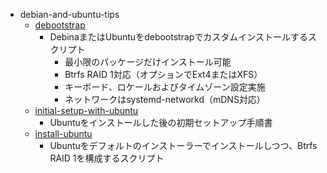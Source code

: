 - debian-and-ubuntu-tips
  - [debootstrap](debian-and-ubuntu-tips/debootstrap/README.md)
    - DebinaまたはUbuntuをdebootstrapでカスタムインストールするスクリプト
      - 最小限のパッケージだけインストール可能
      - Btrfs RAID 1対応（オプションでExt4またはXFS）
      - キーボード、ロケールおよびタイムゾーン設定実施
      - ネットワークはsystemd-networkd（mDNS対応）
  - [initial-setup-with-ubuntu](initial-setup-with-ubuntu/README.md)
    - Ubuntuをインストールした後の初期セットアップ手順書
  - [install-ubuntu](install-ubuntu/README.md)
    - Ubuntuをデフォルトのインストーラーでインストールしつつ、Btrfs RAID 1を構成するスクリプト
